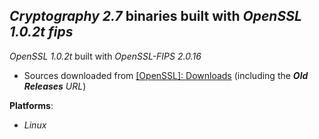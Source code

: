 *Cryptography 2.7* binaries built with *OpenSSL* *1.0.2t* *fips*
----------------------------------------------------------------

*OpenSSL* *1.0.2t* built with *OpenSSL-FIPS* *2.0.16*

- Sources downloaded from [[OpenSSL]: Downloads](https://www.openssl.org/source) (including the ***Old Releases** URL*)

**Platforms**:
- *Linux*

